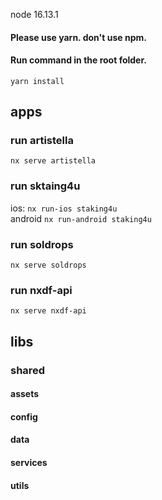 node 16.13.1

#### Please use yarn. don't use npm.
#### Run command in the root folder.
`yarn install`

## apps
### run artistella
`nx serve artistella`

### run sktaing4u
ios: `nx run-ios staking4u`  
android `nx run-android staking4u`

### run soldrops
`nx serve soldrops`

### run nxdf-api
`nx serve nxdf-api`


## libs

### shared
#### assets
#### config
#### data
#### services
#### utils
